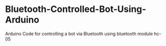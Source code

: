 # Bluetooth-Controlled-Bot-Using-Arduino
Arduino Code for controlling a bot via Bluetooth using bluetooth module hc-05

